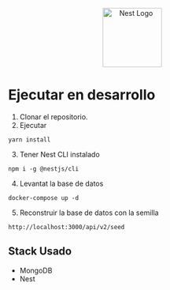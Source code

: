 <p align="center">
  <a href="http://nestjs.com/" target="blank"><img src="https://nestjs.com/img/logo-small.svg" width="120" alt="Nest Logo" /></a>
</p>

# Ejecutar en desarrollo

1. Clonar el repositorio.
2. Ejecutar
```
yarn install
```
3. Tener Nest CLI instalado
```
npm i -g @nestjs/cli
```

4. Levantat la base de datos
```
docker-compose up -d
```

5. Reconstruir la base de datos con la semilla 
```
http://localhost:3000/api/v2/seed
```

## Stack Usado
* MongoDB
* Nest